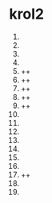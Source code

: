 # krol2
1. 
2. 
3. 
4. 
5. ++
6. ++
7. ++
8. ++
9. ++
10. 
11. 
12. 
13. 
14. 
15. 
16. 
17. ++
18. 
19. 

